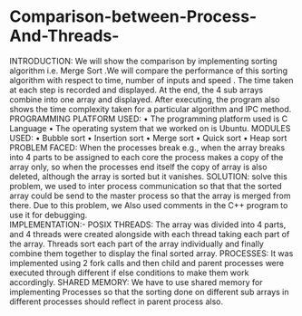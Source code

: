 # Comparison-between-Process-And-Threads-
INTRODUCTION:
We will show the comparison by implementing sorting algorithm i.e. Merge Sort .We will compare the performance of this sorting algorithm with respect to time, number of inputs and speed . The time taken at each step is recorded and displayed. At the end, the 4 sub arrays combine into one array and displayed. After executing, the program also shows the time complexity taken for a particular algorithm and IPC method.
PROGRAMMING PLATFORM USED:
•	The programming platform used is C Language
•	The operating system that we worked on is Ubuntu.
MODULES USED:
•	Bubble sort
•	Insertion sort
•	Merge sort
•	Quick sort
•	Heap sort
PROBLEM FACED:
When the processes break e.g., when the array breaks into 4 parts to be assigned to each core the process makes a copy of the array only, so when the processes end itself the copy of array is also deleted, although the array is sorted but it vanishes.
SOLUTION:
solve this problem, we used to inter process communication so that that the sorted array could be send to the master process so that the array is merged from there. Due to this problem, we Also used comments in the C++ program to use it for debugging.  
IMPLEMENTATION:-
POSIX THREADS:
The array was divided into 4 parts, and 4 threads were created alongside with each thread taking each part of the array. Threads sort each part of the array individually and finally combine them together to display the final sorted array.
PROCESSES:
It was implemented using 2 fork calls and then child and parent processes were executed through different if else conditions to make them work accordingly.
SHARED MEMORY:
We have to use shared memory for implementing Processes so that the sorting done on different sub arrays in different processes should reflect in parent process also.
